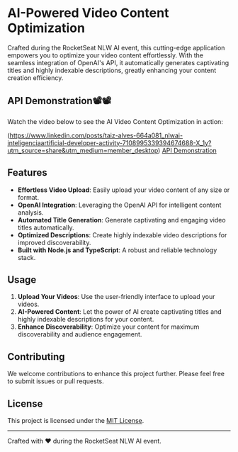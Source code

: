 # AI-Powered Video Content Optimization

Crafted during the RocketSeat NLW AI event, this cutting-edge application empowers you to optimize your video content effortlessly. With the seamless integration of OpenAI's API, it automatically generates captivating titles and highly indexable descriptions, greatly enhancing your content creation efficiency.

## API Demonstration📽️📽️

Watch the video below to see the AI Video Content Optimization in action:

(https://www.linkedin.com/posts/taiz-alves-664a081_nlwai-inteligenciaartificial-developer-activity-7108995339394674688-X_1y?utm_source=share&utm_medium=member_desktop)
<a href="https://www.linkedin.com/posts/taiz-alves-664a081_nlwai-inteligenciaartificial-developer-activity-7108995339394674688-X_1y?utm_source=share&utm_medium=member_desktop" target="_blank">
  API Demonstration
</a>



## Features

- **Effortless Video Upload**: Easily upload your video content of any size or format.
- **OpenAI Integration**: Leveraging the OpenAI API for intelligent content analysis.
- **Automated Title Generation**: Generate captivating and engaging video titles automatically.
- **Optimized Descriptions**: Create highly indexable video descriptions for improved discoverability.
- **Built with Node.js and TypeScript**: A robust and reliable technology stack.

## Usage

1. **Upload Your Videos**: Use the user-friendly interface to upload your videos.
2. **AI-Powered Content**: Let the power of AI create captivating titles and highly indexable descriptions for your content.
3. **Enhance Discoverability**: Optimize your content for maximum discoverability and audience engagement.


## Contributing

We welcome contributions to enhance this project further. Please feel free to submit issues or pull requests.

## License

This project is licensed under the [MIT License](LICENSE).

---

Crafted with ❤️ during the RocketSeat NLW AI event.

